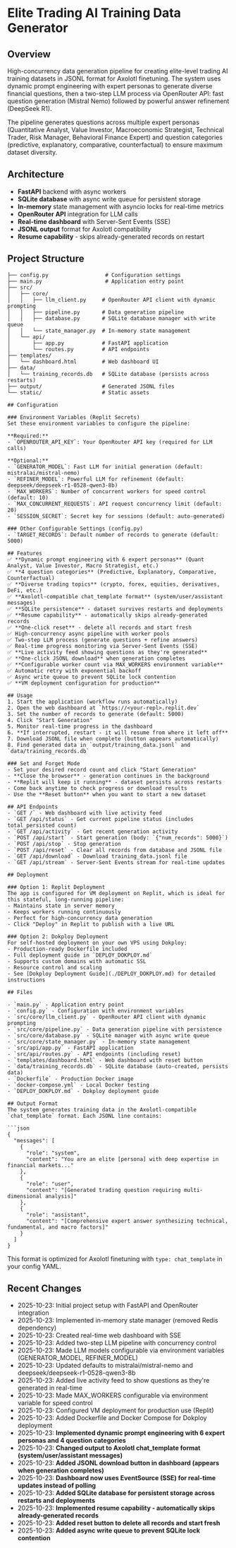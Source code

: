 # Elite Trading AI Training Data Generator

## Overview
High-concurrency data generation pipeline for creating elite-level trading AI training datasets in JSONL format for Axolotl finetuning. The system uses dynamic prompt engineering with expert personas to generate diverse financial questions, then a two-step LLM process via OpenRouter API: fast question generation (Mistral Nemo) followed by powerful answer refinement (DeepSeek R1).

The pipeline generates questions across multiple expert personas (Quantitative Analyst, Value Investor, Macroeconomic Strategist, Technical Trader, Risk Manager, Behavioral Finance Expert) and question categories (predictive, explanatory, comparative, counterfactual) to ensure maximum dataset diversity.

## Architecture
- **FastAPI** backend with async workers
- **SQLite database** with async write queue for persistent storage
- **In-memory** state management with asyncio locks for real-time metrics
- **OpenRouter API** integration for LLM calls
- **Real-time dashboard** with Server-Sent Events (SSE)
- **JSONL output** format for Axolotl compatibility
- **Resume capability** - skips already-generated records on restart

## Project Structure
```
├── config.py                  # Configuration settings
├── main.py                    # Application entry point
├── src/
│   ├── core/
│   │   ├── llm_client.py     # OpenRouter API client with dynamic prompting
│   │   ├── pipeline.py       # Data generation pipeline
│   │   ├── database.py       # SQLite database manager with write queue
│   │   └── state_manager.py  # In-memory state management
│   └── api/
│       ├── app.py            # FastAPI application
│       └── routes.py         # API endpoints
├── templates/
│   └── dashboard.html        # Web dashboard UI
├── data/
│   └── training_records.db   # SQLite database (persists across restarts)
├── output/                   # Generated JSONL files
└── static/                   # Static assets

## Configuration

### Environment Variables (Replit Secrets)
Set these environment variables to configure the pipeline:

**Required:**
- `OPENROUTER_API_KEY`: Your OpenRouter API key (required for LLM calls)

**Optional:**
- `GENERATOR_MODEL`: Fast LLM for initial generation (default: mistralai/mistral-nemo)
- `REFINER_MODEL`: Powerful LLM for refinement (default: deepseek/deepseek-r1-0528-qwen3-8b)
- `MAX_WORKERS`: Number of concurrent workers for speed control (default: 10)
- `MAX_CONCURRENT_REQUESTS`: API request concurrency limit (default: 20)
- `SESSION_SECRET`: Secret key for sessions (default: auto-generated)

### Other Configurable Settings (config.py)
- `TARGET_RECORDS`: Default number of records to generate (default: 5000)

## Features
✅ **Dynamic prompt engineering with 6 expert personas** (Quant Analyst, Value Investor, Macro Strategist, etc.)
✅ **4 question categories** (Predictive, Explanatory, Comparative, Counterfactual)
✅ **Diverse trading topics** (crypto, forex, equities, derivatives, DeFi, etc.)
✅ **Axolotl-compatible chat_template format** (system/user/assistant messages)
✅ **SQLite persistence** - dataset survives restarts and deployments
✅ **Resume capability** - automatically skips already-generated records
✅ **One-click reset** - delete all records and start fresh
✅ High-concurrency async pipeline with worker pools
✅ Two-step LLM process (generate questions + refine answers)
✅ Real-time progress monitoring via Server-Sent Events (SSE)
✅ **Live activity feed showing questions as they're generated**
✅ **One-click JSONL download** when generation completes
✅ **Configurable worker count via MAX_WORKERS environment variable**
✅ Automatic retry with exponential backoff
✅ Async write queue to prevent SQLite lock contention
✅ **VM deployment configuration for production**

## Usage
1. Start the application (workflow runs automatically)
2. Open the web dashboard at `https://<your-repl>.replit.dev`
3. Set the number of records to generate (default: 5000)
4. Click "Start Generation"
5. Monitor real-time progress in the dashboard
6. **If interrupted, restart - it will resume from where it left off**
7. Download JSONL file when complete (button appears automatically)
8. Find generated data in `output/training_data.jsonl` and `data/training_records.db`

### Set and Forget Mode
- Set your desired record count and click "Start Generation"
- **Close the browser** - generation continues in the background
- **Replit will keep it running** - dataset persists across restarts
- Come back anytime to check progress or download results
- Use the **Reset button** when you want to start a new dataset

## API Endpoints
- `GET /` - Web dashboard with live activity feed
- `GET /api/status` - Get current pipeline status (includes total_persisted count)
- `GET /api/activity` - Get recent generation activity
- `POST /api/start` - Start generation (body: `{"num_records": 5000}`)
- `POST /api/stop` - Stop generation
- `POST /api/reset` - Clear all records from database and JSONL file
- `GET /api/download` - Download training_data.jsonl file
- `GET /api/stream` - Server-Sent Events stream for real-time updates

## Deployment

### Option 1: Replit Deployment
The app is configured for VM deployment on Replit, which is ideal for this stateful, long-running pipeline:
- Maintains state in server memory
- Keeps workers running continuously
- Perfect for high-concurrency data generation
- Click "Deploy" in Replit to publish with a live URL

### Option 2: Dokploy Deployment
For self-hosted deployment on your own VPS using Dokploy:
- Production-ready Dockerfile included
- Full deployment guide in `DEPLOY_DOKPLOY.md`
- Supports custom domains with automatic SSL
- Resource control and scaling
- See [Dokploy Deployment Guide](./DEPLOY_DOKPLOY.md) for detailed instructions

## Files

- `main.py` - Application entry point
- `config.py` - Configuration with environment variables
- `src/core/llm_client.py` - OpenRouter API client with dynamic prompting
- `src/core/pipeline.py` - Data generation pipeline with persistence
- `src/core/database.py` - SQLite manager with async write queue
- `src/core/state_manager.py` - In-memory state management
- `src/api/app.py` - FastAPI application
- `src/api/routes.py` - API endpoints (including reset)
- `templates/dashboard.html` - Web dashboard with reset button
- `data/training_records.db` - SQLite database (auto-created, persists data)
- `Dockerfile` - Production Docker image
- `docker-compose.yml` - Local Docker testing
- `DEPLOY_DOKPLOY.md` - Dokploy deployment guide

## Output Format
The system generates training data in the Axolotl-compatible `chat_template` format. Each JSONL line contains:

```json
{
  "messages": [
    {
      "role": "system",
      "content": "You are an elite [persona] with deep expertise in financial markets..."
    },
    {
      "role": "user",
      "content": "[Generated trading question requiring multi-dimensional analysis]"
    },
    {
      "role": "assistant",
      "content": "[Comprehensive expert answer synthesizing technical, fundamental, and macro factors]"
    }
  ]
}
```

This format is optimized for Axolotl finetuning with `type: chat_template` in your config YAML.

## Recent Changes
- 2025-10-23: Initial project setup with FastAPI and OpenRouter integration
- 2025-10-23: Implemented in-memory state manager (removed Redis dependency)
- 2025-10-23: Created real-time web dashboard with SSE
- 2025-10-23: Added two-step LLM pipeline with concurrency control
- 2025-10-23: Made LLM models configurable via environment variables (GENERATOR_MODEL, REFINER_MODEL)
- 2025-10-23: Updated defaults to mistralai/mistral-nemo and deepseek/deepseek-r1-0528-qwen3-8b
- 2025-10-23: Added live activity feed to show questions as they're generated in real-time
- 2025-10-23: Made MAX_WORKERS configurable via environment variable for speed control
- 2025-10-23: Configured VM deployment for production use (Replit)
- 2025-10-23: Added Dockerfile and Docker Compose for Dokploy deployment
- 2025-10-23: **Implemented dynamic prompt engineering with 6 expert personas and 4 question categories**
- 2025-10-23: **Changed output to Axolotl chat_template format (system/user/assistant messages)**
- 2025-10-23: **Added JSONL download button in dashboard (appears when generation completes)**
- 2025-10-23: **Dashboard now uses EventSource (SSE) for real-time updates instead of polling**
- 2025-10-23: **Added SQLite database for persistent storage across restarts and deployments**
- 2025-10-23: **Implemented resume capability - automatically skips already-generated records**
- 2025-10-23: **Added reset button to delete all records and start fresh**
- 2025-10-23: **Added async write queue to prevent SQLite lock contention**

